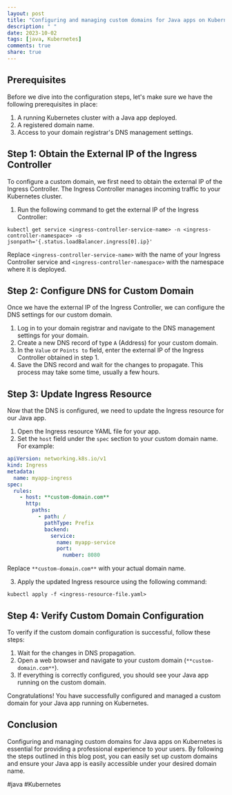 ```yaml
---
layout: post
title: "Configuring and managing custom domains for Java apps on Kubernetes"
description: " "
date: 2023-10-02
tags: [java, Kubernetes]
comments: true
share: true
---
```


## Prerequisites

Before we dive into the configuration steps, let's make sure we have the following prerequisites in place:

1. A running Kubernetes cluster with a Java app deployed.
2. A registered domain name.
3. Access to your domain registrar's DNS management settings.

## Step 1: Obtain the External IP of the Ingress Controller

To configure a custom domain, we first need to obtain the external IP of the Ingress Controller. The Ingress Controller manages incoming traffic to your Kubernetes cluster.

1. Run the following command to get the external IP of the Ingress Controller:

```shell
kubectl get service <ingress-controller-service-name> -n <ingress-controller-namespace> -o jsonpath='{.status.loadBalancer.ingress[0].ip}'
```

Replace `<ingress-controller-service-name>` with the name of your Ingress Controller service and `<ingress-controller-namespace>` with the namespace where it is deployed.

## Step 2: Configure DNS for Custom Domain

Once we have the external IP of the Ingress Controller, we can configure the DNS settings for our custom domain.

1. Log in to your domain registrar and navigate to the DNS management settings for your domain.
2. Create a new DNS record of type `A` (Address) for your custom domain.
3. In the `Value` or `Points to` field, enter the external IP of the Ingress Controller obtained in step 1.
4. Save the DNS record and wait for the changes to propagate. This process may take some time, usually a few hours.

## Step 3: Update Ingress Resource

Now that the DNS is configured, we need to update the Ingress resource for our Java app.

1. Open the Ingress resource YAML file for your app.
2. Set the `host` field under the `spec` section to your custom domain name. For example:

```yaml
apiVersion: networking.k8s.io/v1
kind: Ingress
metadata:
  name: myapp-ingress
spec:
  rules:
    - host: **custom-domain.com**
      http:
        paths:
          - path: /
            pathType: Prefix
            backend:
              service:
                name: myapp-service
                port:
                  number: 8080
```

Replace `**custom-domain.com**` with your actual domain name.

3. Apply the updated Ingress resource using the following command:

```shell
kubectl apply -f <ingress-resource-file.yaml>
```

## Step 4: Verify Custom Domain Configuration

To verify if the custom domain configuration is successful, follow these steps:

1. Wait for the changes in DNS propagation.
2. Open a web browser and navigate to your custom domain (`**custom-domain.com**`).
3. If everything is correctly configured, you should see your Java app running on the custom domain.

Congratulations! You have successfully configured and managed a custom domain for your Java app running on Kubernetes.

## Conclusion

Configuring and managing custom domains for Java apps on Kubernetes is essential for providing a professional experience to your users. By following the steps outlined in this blog post, you can easily set up custom domains and ensure your Java app is easily accessible under your desired domain name.

#java #Kubernetes
